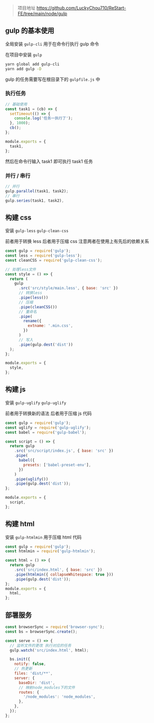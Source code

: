 > 项目地址 https://github.com/LuckyChou710/ReStart-FE/tree/main/node/gulp

## gulp 的基本使用

全局安装 `gulp-cli` 用于在命令行执行 gulp 命令

在项目中安装 `gulp`

```bash
yarn global add gulp-cli
yarn add gulp -D
```

gulp 的任务需要写在根目录下的 `gulpfile.js` 中

### 执行任务

```js
// 基础使用
const task1 = (cb) => {
  setTimeout(() => {
    console.log('任务一执行了');
  }, 1000);
  cb();
};

module.exports = {
  task1,
};
```

然后在命令行输入 task1 即可执行 task1 任务

### 并行 / 串行

```js
// 并行
gulp.parallel(task1, task2);
// 串行
gulp.series(task1, task2),
```

## 构建 css

安装 `gulp-less` `gulp-clean-css`

前者用于转换 less 后者用于压缩 css 注意两者在使用上有先后的依赖关系

```js
const gulp = require('gulp');
const less = require('gulp-less');
const cleanCSS = require('gulp-clean-css');

// 处理less文件
const style = () => {
  return (
    gulp
      .src('src/style/main.less', { base: 'src' })
      // 转换less
      .pipe(less())
      // 压缩
      .pipe(cleanCSS())
      // 重命名
      .pipe(
        rename({
          extname: '.min.css',
        })
      )
      // 写入
      .pipe(gulp.dest('dist'))
  );
};

module.exports = {
  style,
};
```

## 构建 js

安装 `gulp-uglify` `gulp-uglify`

前者用于转换新的语法 后者用于压缩 js 代码

```js
const gulp = require('gulp');
const uglify = require('gulp-uglify');
const babel = require('gulp-babel');

const script = () => {
  return gulp
    .src('src/script/index.js', { base: 'src' })
    .pipe(
      babel({
        presets: ['babel-preset-env'],
      })
    )
    .pipe(uglify())
    .pipe(gulp.dest('dist'));
};

module.exports = {
  script,
};
```

## 构建 html

安装 `gulp-htmlmin` 用于压缩 html 代码

```js
const gulp = require('gulp');
const htmlmin = require('gulp-htmlmin');

const html = () => {
  return gulp
    .src('src/index.html', { base: 'src' })
    .pipe(htmlmin({ collapseWhitespace: true }))
    .pipe(gulp.dest('dist'));
};
module.exports = {
  html,
};
```

## 部署服务

```js
const browserSync = require('browser-sync');
const bs = browserSync.create();

const serve = () => {
  // 监听文件的更改 执行对应的任务
  gulp.watch('src/index.html', html);

  bs.init({
    notify: false,
    // 热更新
    files: 'dist/**',
    server: {
      baseDir: 'dist',
      // 映射node_modules下的文件
      routes: {
        '/node_modules': 'node_modules',
      },
    },
  });
};
```
